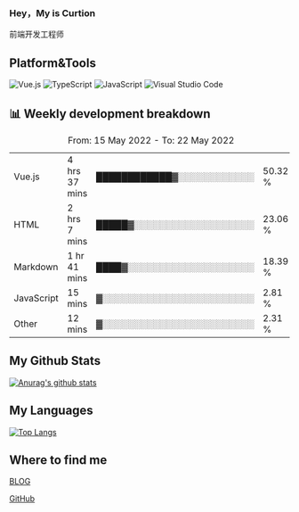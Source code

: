 ### Hey，My is Curtion
前端开发工程师
## Platform&Tools

![Vue.js](https://img.shields.io/badge/-Vue.js-4FC08D?style=flat-square&logo=Vue.js&logoColor=white)
![TypeScript](https://img.shields.io/badge/-TypeScript-007ACC?style=flat-square&logo=typescript&logoColor=white)
![JavaScript](https://img.shields.io/badge/-JavaScript-F7DF1E?style=flat-square&logo=javascript&logoColor=black)
![Visual Studio Code](https://img.shields.io/badge/-VSCode-007ACC?style=flat-square&logo=Visual-Studio-Code&logoColor=white)

## 📊 Weekly development breakdown

<!--START_SECTION:waka-->

<table><caption>From: 15 May 2022 - To: 22 May 2022</caption><tr><td>Vue.js</td><td>4 hrs 37 mins</td><td>████████████▓░░░░░░░░░░░░</td><td>50.32 %</td></tr><tr><td>HTML</td><td>2 hrs 7 mins</td><td>█████▓░░░░░░░░░░░░░░░░░░░</td><td>23.06 %</td></tr><tr><td>Markdown</td><td>1 hr 41 mins</td><td>████▓░░░░░░░░░░░░░░░░░░░░</td><td>18.39 %</td></tr><tr><td>JavaScript</td><td>15 mins</td><td>▓░░░░░░░░░░░░░░░░░░░░░░░░</td><td>2.81 %</td></tr><tr><td>Other</td><td>12 mins</td><td>▓░░░░░░░░░░░░░░░░░░░░░░░░</td><td>2.31 %</td></tr></table>

<!--END_SECTION:waka-->

## My Github Stats

[![Anurag's github stats](https://github-readme-stats.vercel.app/api?username=curtion&count_private=true&show_icons=true&theme=onedark)](https://github.com/anuraghazra/github-readme-stats)

## My Languages

[![Top Langs](https://github-readme-stats.vercel.app/api/top-langs/?username=curtion&layout=compact)](https://github.com/anuraghazra/github-readme-stats)

## Where to find me

[BLOG](https://blog.3gxk.net)

[GitHub](https://github.com/Curtion)
